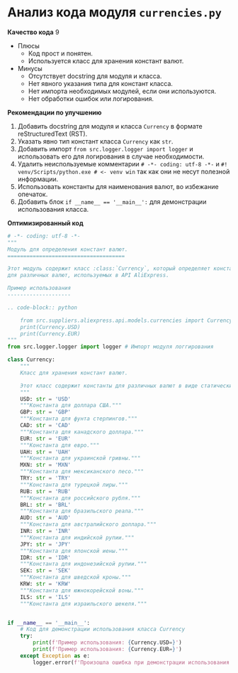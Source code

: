 # Анализ кода модуля `currencies.py`

**Качество кода**
9
 -  Плюсы
    - Код прост и понятен.
    - Используется класс для хранения констант валют.
 -  Минусы
    - Отсутствует docstring для модуля и класса.
    - Нет явного указания типа для констант класса.
    - Нет импорта необходимых модулей, если они используются.
    - Нет обработки ошибок или логирования.

**Рекомендации по улучшению**

1.  Добавить docstring для модуля и класса `Currency` в формате reStructuredText (RST).
2.  Указать явно тип констант класса `Currency` как `str`.
3.  Добавить импорт `from src.logger.logger import logger` и использовать его для логирования в случае необходимости.
4.  Удалить неиспользуемые комментарии `# -*- coding: utf-8 -*-` и `#! venv/Scripts/python.exe # <- venv win` так как они не несут полезной информации.
5.  Использовать константы для наименования валют, во избежание опечаток.
6.  Добавить блок ``if __name__ == '__main__':`` для демонстрации использования класса.

**Оптимизированный код**

```python
# -*- coding: utf-8 -*-
"""
Модуль для определения констант валют.
=====================================

Этот модуль содержит класс :class:`Currency`, который определяет константы
для различных валют, используемых в API AliExpress.

Пример использования
--------------------

.. code-block:: python

    from src.suppliers.aliexpress.api.models.currencies import Currency
    print(Currency.USD)
    print(Currency.EUR)
"""
from src.logger.logger import logger # Импорт модуля логгирования

class Currency:
    """
    Класс для хранения констант валют.

    Этот класс содержит константы для различных валют в виде статических атрибутов.
    """
    USD: str = 'USD'
    """Константа для доллара США."""
    GBP: str = 'GBP'
    """Константа для фунта стерлингов."""
    CAD: str = 'CAD'
    """Константа для канадского доллара."""
    EUR: str = 'EUR'
    """Константа для евро."""
    UAH: str = 'UAH'
    """Константа для украинской гривны."""
    MXN: str = 'MXN'
    """Константа для мексиканского песо."""
    TRY: str = 'TRY'
    """Константа для турецкой лиры."""
    RUB: str = 'RUB'
    """Константа для российского рубля."""
    BRL: str = 'BRL'
    """Константа для бразильского реала."""
    AUD: str = 'AUD'
    """Константа для австралийского доллара."""
    INR: str = 'INR'
    """Константа для индийской рупии."""
    JPY: str = 'JPY'
    """Константа для японской иены."""
    IDR: str = 'IDR'
    """Константа для индонезийской рупии."""
    SEK: str = 'SEK'
    """Константа для шведской кроны."""
    KRW: str = 'KRW'
    """Константа для южнокорейской воны."""
    ILS: str = 'ILS'
    """Константа для израильского шекеля."""


if __name__ == '__main__':
    # Код для демонстрации использования класса Currency
    try:
        print(f'Пример использования: {Currency.USD=}')
        print(f'Пример использования: {Currency.EUR=}')
    except Exception as e:
        logger.error(f'Произошла ошибка при демонстрации использования класса Currency: {e}')
```